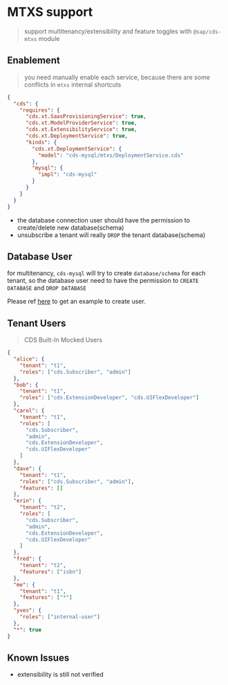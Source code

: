 # MTXS support

> support multitenancy/extensibility and feature toggles with `@sap/cds-mtxs` module

## Enablement

> you need manually enable each service, because there are some conflicts in `mtxs` internal shortcuts

```json
{
  "cds": {
    "requires": {
      "cds.xt.SaasProvisioningService": true,
      "cds.xt.ModelProviderService": true,
      "cds.xt.ExtensibilityService": true,
      "cds.xt.DeploymentService": true,
      "kinds": {
        "cds.xt.DeploymentService": {
          "model": "cds-mysql/mtxs/DeploymentService.cds"
        },
        "mysql": {
          "impl": "cds-mysql"
        }
      }
    }
  }
}
```

- the database connection user should have the permission to create/delete new database(schema)
- unsubscribe a tenant will really `DROP` the tenant database(schema)

## Database User

for multitenancy, `cds-mysql` will try to create `database/schema` for each tenant, so the database user need to have the permission to `CREATE DATABASE` and `DROP DATABASE`

Please ref [here](../SCRIPTS.md#user-creation) to get an example to create user.

## Tenant Users

> CDS Built-In Mocked Users

```json
{
  "alice": {
    "tenant": "t1",
    "roles": ["cds.Subscriber", "admin"]
  },
  "bob": {
    "tenant": "t1",
    "roles": ["cds.ExtensionDeveloper", "cds.UIFlexDeveloper"]
  },
  "carol": {
    "tenant": "t1",
    "roles": [
      "cds.Subscriber",
      "admin",
      "cds.ExtensionDeveloper",
      "cds.UIFlexDeveloper"
    ]
  },
  "dave": {
    "tenant": "t1",
    "roles": ["cds.Subscriber", "admin"],
    "features": []
  },
  "erin": {
    "tenant": "t2",
    "roles": [
      "cds.Subscriber",
      "admin",
      "cds.ExtensionDeveloper",
      "cds.UIFlexDeveloper"
    ]
  },
  "fred": {
    "tenant": "t2",
    "features": ["isbn"]
  },
  "me": {
    "tenant": "t1",
    "features": ["*"]
  },
  "yves": {
    "roles": ["internal-user"]
  },
  "*": true
}
```

## Known Issues

- extensibility is still not verified
